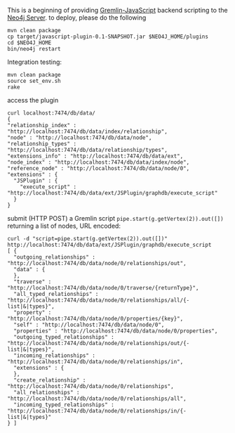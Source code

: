 This is a beginning of providing [Gremlin-JavaScript](http://gremlin.tinkerpop.com) backend scripting to the [Neo4j Server](http://neo4j.org). to deploy, please do the following

    mvn clean package
    cp target/javascript-plugin-0.1-SNAPSHOT.jar $NEO4J_HOME/plugins
    cd $NEO4J_HOME
    bin/neo4j restart
  
Integration testing:
    
    mvn clean package
    source set_env.sh
    rake
  
access the plugin

    curl localhost:7474/db/data/
    {
    "relationship_index" : "http://localhost:7474/db/data/index/relationship",
    "node" : "http://localhost:7474/db/data/node",
    "relationship_types" : "http://localhost:7474/db/data/relationship/types",
    "extensions_info" : "http://localhost:7474/db/data/ext",
    "node_index" : "http://localhost:7474/db/data/index/node",
    "reference_node" : "http://localhost:7474/db/data/node/0",
    "extensions" : {
      "JSPlugin" : {
        "execute_script" : "http://localhost:7474/db/data/ext/JSPlugin/graphdb/execute_script"
      }
    }


submit (HTTP POST) a Gremlin script `pipe.start(g.getVertex(2)).out([])` returning a list of nodes, URL encoded:

    curl -d "script=pipe.start(g.getVertex(2)).out([])" http://localhost:7474/db/data/ext/JSPlugin/graphdb/execute_script
    [ {
      "outgoing_relationships" : "http://localhost:7474/db/data/node/0/relationships/out",
      "data" : {
      },
      "traverse" : "http://localhost:7474/db/data/node/0/traverse/{returnType}",
      "all_typed_relationships" : "http://localhost:7474/db/data/node/0/relationships/all/{-list|&|types}",
      "property" : "http://localhost:7474/db/data/node/0/properties/{key}",
      "self" : "http://localhost:7474/db/data/node/0",
      "properties" : "http://localhost:7474/db/data/node/0/properties",
      "outgoing_typed_relationships" : "http://localhost:7474/db/data/node/0/relationships/out/{-list|&|types}",
      "incoming_relationships" : "http://localhost:7474/db/data/node/0/relationships/in",
      "extensions" : {
      },
      "create_relationship" : "http://localhost:7474/db/data/node/0/relationships",
      "all_relationships" : "http://localhost:7474/db/data/node/0/relationships/all",
      "incoming_typed_relationships" : "http://localhost:7474/db/data/node/0/relationships/in/{-list|&|types}"
    } ]